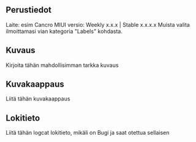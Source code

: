 ## Perustiedot
Laite: esim Cancro
MIUI versio: Weekly x.x.x | Stable x.x.x.x
Muista valita ilmoittamasi vian kategoria "Labels" kohdasta.

## Kuvaus
Kirjoita tähän mahdollisimman tarkka kuvaus

## Kuvakaappaus
Liitä tähän kuvakaappaus

## Lokitieto
Liitä tähän logcat lokitieto, mikäli on Bugi ja saat otettua sellaisen
